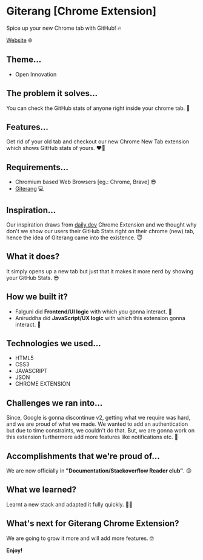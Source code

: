 # Giterang [Chrome Extension]

Spice up your new Chrome tab with GitHub! 🔥

[Website](https://giterang.co/) 🌐

## Theme...

- Open Innovation

## The problem it solves...

You can check the GitHub stats of anyone right inside your chrome tab. 🥱

## Features...

Get rid of your old tab and checkout our new Chrome New Tab extension which shows GitHub stats of yours. ❤️‍🔥

## Requirements...

- Chromium based Web Browsers [eg.: Chrome, Brave] 😎
- [Giterang](https://github.com/lostgirljourney/giterang/releases/download/tag/giterang.zip) 💻

## Inspiration...

Our inspiration draws from [daily.dev](https://daily.dev/) Chrome Extension and we thought why don't we show our users their GitHub Stats right on their chrome (new) tab, hence the idea of Giterang came into the existence. 😇

## What it does?

It simply opens up a new tab but just that it makes it more nerd by showing your GitHub Stats. 😎

## How we built it?

- Falguni did **Frontend/UI logic** with which you gonna interact. 👻
- Aniruddha did **JavaScript/UX logic** with which this extension gonna interact. 🤯

## Technologies we used...

- HTML5
- CSS3
- JAVASCRIPT
- JSON
- CHROME EXTENSION

## Challenges we ran into...

Since, Google is gonna discontinue v2, getting what we require was hard, and we are proud of what we made. We wanted to add an authentication but due to time constraints, we couldn't do that. But, we are gonna work on this extension furthermore add more features like notifications etc. 🤞

## Accomplishments that we're proud of...

We are now officially in **"Documentation/Stackoverflow Reader club"**. 😌

## What we learned?

Learnt a new stack and adapted it fully quickly. 😶‍🌫️

## What's next for Giterang Chrome Extension?

We are going to grow it more and will add more features. 🤓

**Enjoy!**
